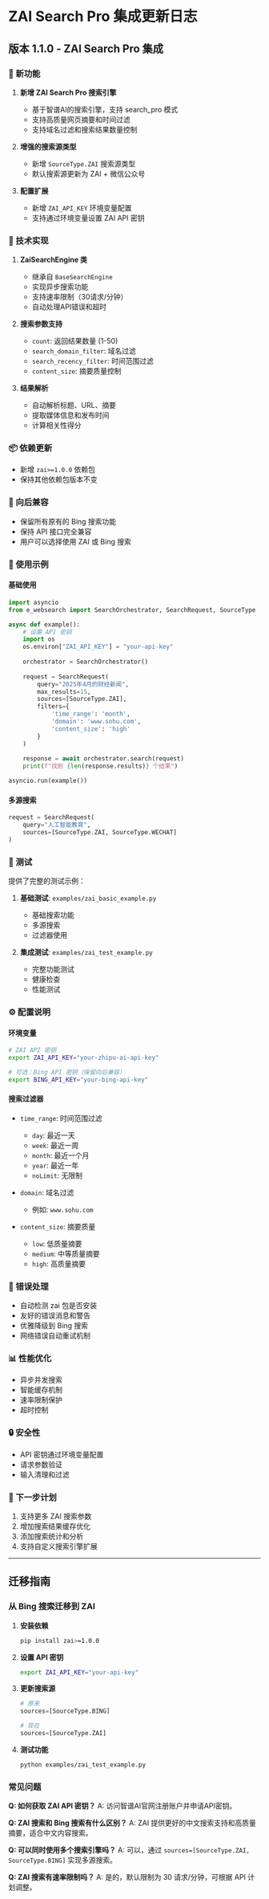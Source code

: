 # ZAI Search Pro 集成更新日志

## 版本 1.1.0 - ZAI Search Pro 集成

### 🚀 新功能

1. **新增 ZAI Search Pro 搜索引擎**
   - 基于智谱AI的搜索引擎，支持 search_pro 模式
   - 支持高质量网页摘要和时间过滤
   - 支持域名过滤和搜索结果数量控制

2. **增强的搜索源类型**
   - 新增 `SourceType.ZAI` 搜索源类型
   - 默认搜索源更新为 ZAI + 微信公众号

3. **配置扩展**
   - 新增 `ZAI_API_KEY` 环境变量配置
   - 支持通过环境变量设置 ZAI API 密钥

### 🔧 技术实现

1. **ZaiSearchEngine 类**
   - 继承自 `BaseSearchEngine`
   - 实现异步搜索功能
   - 支持速率限制（30请求/分钟）
   - 自动处理API错误和超时

2. **搜索参数支持**
   - `count`: 返回结果数量 (1-50)
   - `search_domain_filter`: 域名过滤
   - `search_recency_filter`: 时间范围过滤
   - `content_size`: 摘要质量控制

3. **结果解析**
   - 自动解析标题、URL、摘要
   - 提取媒体信息和发布时间
   - 计算相关性得分

### 📦 依赖更新

- 新增 `zai>=1.0.0` 依赖包
- 保持其他依赖包版本不变

### 🔄 向后兼容

- 保留所有原有的 Bing 搜索功能
- 保持 API 接口完全兼容
- 用户可以选择使用 ZAI 或 Bing 搜索

### 📝 使用示例

#### 基础使用

```python
import asyncio
from e_websearch import SearchOrchestrator, SearchRequest, SourceType

async def example():
    # 设置 API 密钥
    import os
    os.environ["ZAI_API_KEY"] = "your-api-key"
    
    orchestrator = SearchOrchestrator()
    
    request = SearchRequest(
        query="2025年4月的财经新闻",
        max_results=15,
        sources=[SourceType.ZAI],
        filters={
            'time_range': 'month',
            'domain': 'www.sohu.com',
            'content_size': 'high'
        }
    )
    
    response = await orchestrator.search(request)
    print(f"找到 {len(response.results)} 个结果")

asyncio.run(example())
```

#### 多源搜索

```python
request = SearchRequest(
    query="人工智能教育",
    sources=[SourceType.ZAI, SourceType.WECHAT]
)
```

### 🧪 测试

提供了完整的测试示例：

1. **基础测试**: `examples/zai_basic_example.py`
   - 基础搜索功能
   - 多源搜索
   - 过滤器使用

2. **集成测试**: `examples/zai_test_example.py`
   - 完整功能测试
   - 健康检查
   - 性能测试

### ⚙️ 配置说明

#### 环境变量

```bash
# ZAI API 密钥
export ZAI_API_KEY="your-zhipu-ai-api-key"

# 可选：Bing API 密钥（保留向后兼容）
export BING_API_KEY="your-bing-api-key"
```

#### 搜索过滤器

- `time_range`: 时间范围过滤
  - `day`: 最近一天
  - `week`: 最近一周
  - `month`: 最近一个月
  - `year`: 最近一年
  - `noLimit`: 无限制

- `domain`: 域名过滤
  - 例如: `www.sohu.com`

- `content_size`: 摘要质量
  - `low`: 低质量摘要
  - `medium`: 中等质量摘要
  - `high`: 高质量摘要

### 🐛 错误处理

- 自动检测 zai 包是否安装
- 友好的错误消息和警告
- 优雅降级到 Bing 搜索
- 网络错误自动重试机制

### 📊 性能优化

- 异步并发搜索
- 智能缓存机制
- 速率限制保护
- 超时控制

### 🔒 安全性

- API 密钥通过环境变量配置
- 请求参数验证
- 输入清理和过滤

### 🎯 下一步计划

1. 支持更多 ZAI 搜索参数
2. 增加搜索结果缓存优化
3. 添加搜索统计和分析
4. 支持自定义搜索引擎扩展

---

## 迁移指南

### 从 Bing 搜索迁移到 ZAI

1. **安装依赖**
   ```bash
   pip install zai>=1.0.0
   ```

2. **设置 API 密钥**
   ```bash
   export ZAI_API_KEY="your-api-key"
   ```

3. **更新搜索源**
   ```python
   # 原来
   sources=[SourceType.BING]
   
   # 现在
   sources=[SourceType.ZAI]
   ```

4. **测试功能**
   ```bash
   python examples/zai_test_example.py
   ```

### 常见问题

**Q: 如何获取 ZAI API 密钥？**
A: 访问智谱AI官网注册账户并申请API密钥。

**Q: ZAI 搜索和 Bing 搜索有什么区别？**
A: ZAI 提供更好的中文搜索支持和高质量摘要，适合中文内容搜索。

**Q: 可以同时使用多个搜索引擎吗？**
A: 可以，通过 `sources=[SourceType.ZAI, SourceType.BING]` 实现多源搜索。

**Q: ZAI 搜索有速率限制吗？**
A: 是的，默认限制为 30 请求/分钟，可根据 API 计划调整。